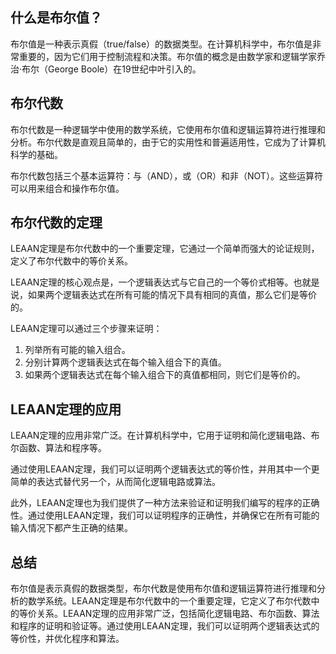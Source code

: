## 什么是布尔值？

布尔值是一种表示真假（true/false）的数据类型。在计算机科学中，布尔值是非常重要的，因为它们用于控制流程和决策。布尔值的概念是由数学家和逻辑学家乔治·布尔（George Boole）在19世纪中叶引入的。

## 布尔代数

布尔代数是一种逻辑学中使用的数学系统，它使用布尔值和逻辑运算符进行推理和分析。布尔代数是直观且简单的，由于它的实用性和普遍适用性，它成为了计算机科学的基础。

布尔代数包括三个基本运算符：与（AND），或（OR）和非（NOT）。这些运算符可以用来组合和操作布尔值。

## 布尔代数的定理

LEAAN定理是布尔代数中的一个重要定理，它通过一个简单而强大的论证规则，定义了布尔代数中的等价关系。

LEAAN定理的核心观点是，一个逻辑表达式与它自己的一个等价式相等。也就是说，如果两个逻辑表达式在所有可能的情况下具有相同的真值，那么它们是等价的。

LEAAN定理可以通过三个步骤来证明：

1. 列举所有可能的输入组合。
2. 分别计算两个逻辑表达式在每个输入组合下的真值。
3. 如果两个逻辑表达式在每个输入组合下的真值都相同，则它们是等价的。

## LEAAN定理的应用

LEAAN定理的应用非常广泛。在计算机科学中，它用于证明和简化逻辑电路、布尔函数、算法和程序等。

通过使用LEAAN定理，我们可以证明两个逻辑表达式的等价性，并用其中一个更简单的表达式替代另一个，从而简化逻辑电路或算法。

此外，LEAAN定理也为我们提供了一种方法来验证和证明我们编写的程序的正确性。通过使用LEAAN定理，我们可以证明程序的正确性，并确保它在所有可能的输入情况下都产生正确的结果。

## 总结

布尔值是表示真假的数据类型，布尔代数是使用布尔值和逻辑运算符进行推理和分析的数学系统。LEAAN定理是布尔代数中的一个重要定理，它定义了布尔代数中的等价关系。LEAAN定理的应用非常广泛，包括简化逻辑电路、布尔函数、算法和程序的证明和验证等。通过使用LEAAN定理，我们可以证明两个逻辑表达式的等价性，并优化程序和算法。